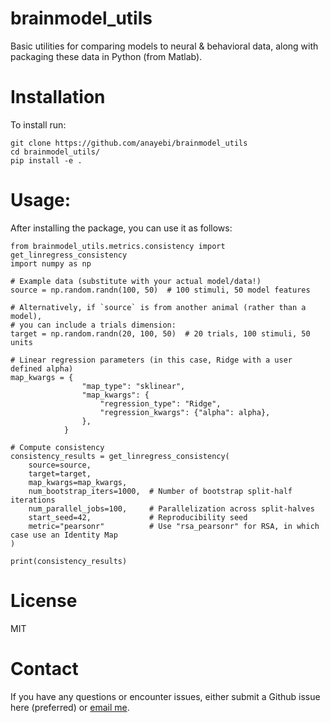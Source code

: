 # brainmodel_utils
Basic utilities for comparing models to neural & behavioral data, along with packaging these data in Python (from Matlab).

# Installation
To install run:
```
git clone https://github.com/anayebi/brainmodel_utils
cd brainmodel_utils/
pip install -e .
```

# Usage:
After installing the package, you can use it as follows:

```
from brainmodel_utils.metrics.consistency import get_linregress_consistency
import numpy as np

# Example data (substitute with your actual model/data!)
source = np.random.randn(100, 50)  # 100 stimuli, 50 model features

# Alternatively, if `source` is from another animal (rather than a model),
# you can include a trials dimension:
target = np.random.randn(20, 100, 50)  # 20 trials, 100 stimuli, 50 units

# Linear regression parameters (in this case, Ridge with a user defined alpha)
map_kwargs = {
                "map_type": "sklinear",
                "map_kwargs": {
                    "regression_type": "Ridge",
                    "regression_kwargs": {"alpha": alpha},
                },
            }

# Compute consistency
consistency_results = get_linregress_consistency(
    source=source,
    target=target,
    map_kwargs=map_kwargs,
    num_bootstrap_iters=1000,  # Number of bootstrap split-half iterations
    num_parallel_jobs=100,     # Parallelization across split-halves
    start_seed=42,             # Reproducibility seed
    metric="pearsonr"          # Use "rsa_pearsonr" for RSA, in which case use an Identity Map
)

print(consistency_results)
```

# License
MIT

# Contact
If you have any questions or encounter issues, either submit a Github issue here (preferred) or [email me](https://anayebi.github.io/contact/).
